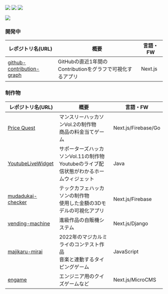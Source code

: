 <!-- ![trophy](https://github-profile-trophy.vercel.app/?username=yoshi-non&column=7) -->
![](http://github-profile-summary-cards.vercel.app/api/cards/stats?username=yoshi-non&theme=github)
![](http://github-profile-summary-cards.vercel.app/api/cards/most-commit-language?username=yoshi-non&theme=github)
![](http://github-profile-summary-cards.vercel.app/api/cards/profile-details?username=yoshi-non&theme=github)
<!-- ![](http://github-profile-summary-cards.vercel.app/api/cards/repos-per-language?username=yoshi-non&theme=github) -->
<!-- ![](http://github-profile-summary-cards.vercel.app/api/cards/productive-time?username=yoshi-non&theme=github&utcOffset=8) -->
![](https://typograssy.deno.dev/api?text=%E3%81%93%E3%82%93%E3%81%AB%E3%81%A1%E3%81%AF%E3%80%81%E3%81%8B%E3%81%8C%E3%82%8A%E3%81%A7%E3%81%99%E3%80%82)

### 開発中

| レポジトリ名(URL) | 概要 | 言語・FW |
| --- | --- | --- |
| [github-contribution-graph](https://github.com/yoshi-non/github-contribution-graph) | GitHubの直近1年間のContributionをグラフで可視化するアプリ | Next.js |

### 制作物

| レポジトリ名(URL) | 概要 | 言語・FW |
| --- | --- | --- |
| [Price Quest](https://github.com/GeekCAMPvol2) | マンスリーハッカソンVol.2の制作物<br>商品の料金当てゲーム | Next.js/Firebase/Go |
| [YoutubeLiveWidget](https://github.com/YoutubeLiveWidget/YoutubeLiveWidget) | サポーターズハッカソンVol.11の制作物<br>Youtubeのライブ配信状態がわかるホームウィジェット | Java |
| [mudadukai-checker](https://github.com/TechCafe-TeamC/mudadukai-checker) | テックカフェハッカソンの制作物<br>使用した金額の3Dモデルの可視化アプリ | Next.js/Firebase |
| [vending-machine](https://github.com/Anti-Meteor-Fall/vending-machine) | 進級作品の自販機システム | Next.js/Django |
| [majikaru-mirai](https://github.com/yoshi-non/majikaru-mirai) | 2022年のマジカルミライのコンテスト作品<br>音楽と連動するタイピングゲーム | JavaScript |
| [engame](https://github.com/yoshi-non/engame) | エンジニア用のクイズゲームなど | Next.js/MicroCMS |
